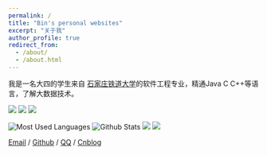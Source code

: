 ```yaml
---
permalink: /
title: "Bin's personal websites"
excerpt: "关于我"
author_profile: true
redirect_from: 
  - /about/
  - /about.html
---
```


我是一名大四的学生来自 [石家庄铁道大学](https://www.stdu.edu.cn/)的软件工程专业，精通Java C C++等语言，了解大数据技术。


<p>
<img src="https://img.shields.io/static/v1?label=Program&message=Java&color=blue"/>
<a href="https://www.cnblogs.com/bin1004/"><img src="https://img.shields.io/static/v1?label=Blog&message=Cnblogs&color=red"/></a>
<a href="https://space.bilibili.com/341676831"><img src="https://img.shields.io/static/v1?label=Video&message=Bilibili&color=cyan"/></a>
</p>

![Most Used Languages](https://github-readme-stats.vercel.app/api/top-langs/?username=w4bin&theme=dark&layout=compact)
![Github Stats](https://github-readme-stats.vercel.app/api?username=w4bin&show_icons=true&theme=dark&count_private=true)
![](https://stats.justsong.cn/api/bilibili/?id=341676831&theme=dark)
![](https://activity-graph.herokuapp.com/graph?username=wangzirui32&theme=github)


[Email](mailto:1051568667@qq.com) / [Github](https://github.com/w4bin) / [QQ](../images/QQ.png) / [Cnblog](https://www.cnblogs.com/bin1004/)
